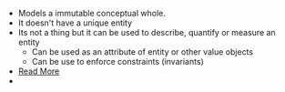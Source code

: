 - Models a immutable conceptual whole.
- It doesn't have a unique entity
- Its not a thing but it can be used to describe, quantify or measure an entity
	- Can be used as an attribute of entity or other value objects
	- Can be use to enforce constraints (invariants)
- [Read More](https://dev-portal.carbonteq.com/docs/BestPractices/Backend/architecture#value-object)
-